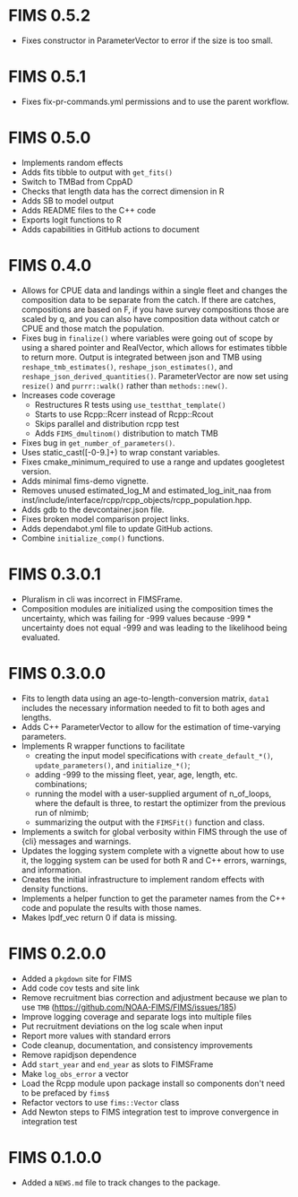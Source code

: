 # FIMS 0.5.2

* Fixes constructor in ParameterVector to error if the size is too small.

# FIMS 0.5.1

* Fixes fix-pr-commands.yml permissions and to use the parent workflow.

# FIMS 0.5.0

* Implements random effects
* Adds fits tibble to output with `get_fits()`
* Switch to TMBad from CppAD
* Checks that length data has the correct dimension in R
* Adds SB to model output
* Adds README files to the C++ code
* Exports logit functions to R
* Adds capabilities in GitHub actions to document

# FIMS 0.4.0

* Allows for CPUE data and landings within a single fleet and changes the
  composition data to be separate from the catch. If there are catches, 
  compositions are based on F, if you have survey compositions those are scaled
  by q, and you can also have composition data without catch or CPUE and those
  match the population.
* Fixes bug in `finalize()` where variables were going out of scope by using a
  shared pointer and RealVector, which allows for estimates tibble to return
  more. Output is integrated between json and TMB using
  `reshape_tmb_estimates()`, `reshape_json_estimates()`, and
  `reshape_json_derived_quantities()`. ParameterVector are now set using
  `resize()` and `purrr::walk()` rather than `methods::new()`.
* Increases code coverage
  * Restructures R tests using `use_testthat_template()`
  * Starts to use Rcpp::Rcerr instead of Rcpp::Rcout
  * Skips parallel and distribution rcpp test
  * Adds `FIMS_dmultinom()` distribution to match TMB
* Fixes bug in `get_number_of_parameters()`.
* Uses static_cast<Type>([-0-9\.]+) to wrap constant variables.
* Fixes cmake_minimum_required to use a range and updates googletest version.
* Adds minimal fims-demo vignette.
* Removes unused estimated_log_M and estimated_log_init_naa from
  inst/include/interface/rcpp/rcpp_objects/rcpp_population.hpp.
* Adds gdb to the devcontainer.json file.
* Fixes broken model comparison project links.
* Adds dependabot.yml file to update GitHub actions.
* Combine `initialize_comp()` functions.

# FIMS 0.3.0.1

* Pluralism in cli was incorrect in FIMSFrame.
* Composition modules are initialized using the composition times the
  uncertainty, which was failing for -999 values because -999 * uncertainty
  does not equal -999 and was leading to the likelihood being evaluated.

# FIMS 0.3.0.0

* Fits to length data using an age-to-length-conversion matrix, `data1`
  includes the necessary information needed to fit to both ages and lengths.
* Adds C++ ParameterVector to allow for the estimation of time-varying
  parameters.
* Implements R wrapper functions to facilitate
  * creating the input model specifications with `create_default_*()`,
    `update_parameters()`, and `initialize_*()`;
  * adding -999 to the missing fleet, year, age, length, etc. combinations;
  * running the model with a user-supplied argument of n_of_loops, where the
    default is three, to restart the optimizer from the previous run of nlmimb;
  * summarizing the output with the `FIMSFit()` function and class.
* Implements a switch for global verbosity within FIMS through the use
  of {cli} messages and warnings.
* Updates the logging system complete with a vignette about how to use it, the
  logging system can be used for both R and C++ errors, warnings, and
  information.
* Creates the initial infrastructure to implement random effects with density
  functions.
* Implements a helper function to get the parameter names from the
  C++ code and populate the results with those names.
* Makes lpdf_vec return 0 if data is missing.

# FIMS 0.2.0.0

* Added a `pkgdown` site for FIMS
* Add code cov tests and site link
* Remove recruitment bias correction and adjustment because we plan to use `TMB` (https://github.com/NOAA-FIMS/FIMS/issues/185)
* Improve logging coverage and separate logs into multiple files
* Put recruitment deviations on the log scale when input
* Report more values with standard errors
* Code cleanup, documentation, and consistency improvements
* Remove rapidjson dependence
* Add `start_year` and `end_year` as slots to FIMSFrame
* Make `log_obs_error` a vector
* Load the Rcpp module upon package install so components don't need to be prefaced by `fims$`
* Refactor vectors to use `fims::Vector` class
* Add Newton steps to FIMS integration test to improve convergence in integration test

# FIMS 0.1.0.0

* Added a `NEWS.md` file to track changes to the package.
